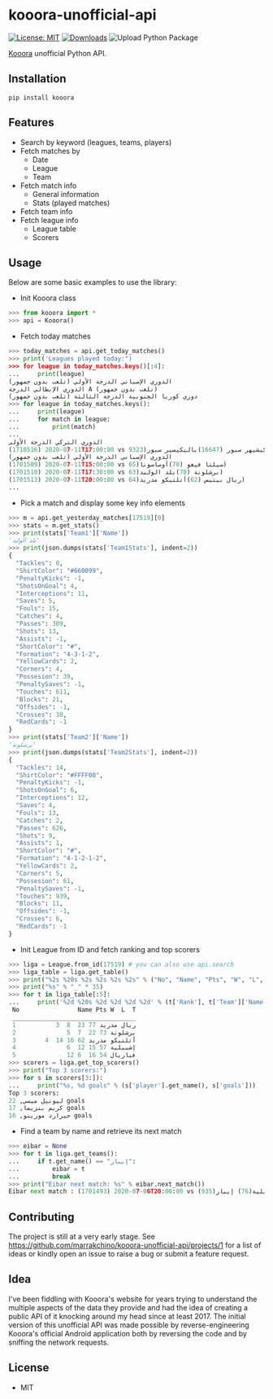 # kooora-unofficial-api
[![License: MIT](https://img.shields.io/badge/License-MIT-red.svg)](https://opensource.org/licenses/MIT)
[![Downloads](https://pepy.tech/badge/kooora)](https://pepy.tech/project/kooora)
![Upload Python Package](https://github.com/marrakchino/kooora-unofficial-api/workflows/Upload%20Python%20Package/badge.svg)

[Kooora](kooora.com) unofficial Python API.

## Installation
`pip install kooora`

## Features
* Search by keyword (leagues, teams, players)
* Fetch matches by
    * Date
    * League
    * Team
* Fetch match info
    * General information
    * Stats (played matches)
* Fetch team info
* Fetch league info   
    * League table
    * Scorers

## Usage

Below are some basic examples to use the library:

* Init Kooora class
```python
>>> from kooora import *
>>> api = Kooora()
```

* Fetch today matches
```python
>>> today_matches = api.get_today_matches()
>>> print('Leagues played today:")
>>> for league in today_matches.keys()[:4]:
...     print(league)
الدوري الإسباني الدرجة الأولي (تلعب بدون جمهور)
الدوري الإيطالي الدرجة A (تلعب بدون جمهور)
دوري كوريا الجنوبية الدرجة الثالثة (تلعب بدون جمهور)
>>> for league in today_matches.keys():
...     print(league)
...     for match in league:
...         print(match)
...
الدوري التركي الدرجة الأولى
(1710516) 2020-07-11T17:00:00 vs 9323)أسكيشيهر سبور (16647)باليكيسير سبور)
الدوري الإسباني الدرجة الأولي (تلعب بدون جمهور)
(1701509) 2020-07-11T15:00:00 vs 65)سيلتا فيغو (70)أوساسونا)
(1701510) 2020-07-11T17:30:00 vs 63)برشلونة (78)بلد الوليد)
(1701513) 2020-07-11T20:00:00 vs 64)ريال بيتيس (62)أتلتيكو مدريد)
...
```

* Pick a match and display some key info elements
```python
>>> m = api.get_yesterday_matches[17519][0]
>>> stats = m.get_stats()
>>> print(stats['Team1']['Name'])
'بلد الوليد'
>>> print(json.dumps(stats['Team1Stats'], indent=2))
{
  "Tackles": 8,
  "ShirtColor": "#660099",
  "PenaltyKicks": -1,
  "ShotsOnGoal": 4,
  "Interceptions": 11,
  "Saves": 5,
  "Fouls": 15,
  "Catches": 4,
  "Passes": 309,
  "Shots": 13,
  "Assists": -1,
  "ShortColor": "#",
  "Formation": "4-3-1-2",
  "YellowCards": 2,
  "Corners": 4,
  "Possesion": 39,
  "PenaltySaves": -1,
  "Touches": 611,
  "Blocks": 21,
  "Offsides": -1,
  "Crosses": 30,
  "RedCards": -1
}
>>> print(stats['Team2']['Name'])
'برشلونة'
>>> print(json.dumps(stats['Team2Stats'], indent=2))
{
  "Tackles": 14,
  "ShirtColor": "#FFFF00",
  "PenaltyKicks": -1,
  "ShotsOnGoal": 6,
  "Interceptions": 12,
  "Saves": 4,
  "Fouls": 13,
  "Catches": 2,
  "Passes": 626,
  "Shots": 9,
  "Assists": 1,
  "ShortColor": "#",
  "Formation": "4-1-2-1-2",
  "YellowCards": 2,
  "Corners": 5,
  "Possesion": 61,
  "PenaltySaves": -1,
  "Touches": 939,
  "Blocks": 11,
  "Offsides": -1,
  "Crosses": 6,
  "RedCards": -1
}
```

* Init League from ID and fetch ranking and top scorers
```python
>>> liga = League.from_id(17519) # you can also use api.search
>>> liga_table = liga.get_table()
>>> print("%2s %20s %2s %2s %2s %2s" % ("No", "Name", "Pts", "W", "L", "T"))
>>> print("%s" % "_" * 35)
>>> for t in liga_table[:5]:
...     print('%2d %20s %2d %2d %2d %2d' % (t['Rank'], t['Team']['Name'], t['Points'], t['Won'], t['Tied'], t['Lost']))
 No                Name Pts W  L  T
 __________________________________
 1           ريال مدريد 77 23  8  3
 2              برشلونة 73 22  7  5
 3        أتلتيكو مدريد 62 16 14  4
 4              إشبيلية 57 15 12  6
 5              فياريال 54 16  6 12
>>> scorers = liga.get_top_scorers()
>>> print("Top 3 scorers:")
>>> for s in scorers[3:]):
...     print("%s, %d goals" % (s['player'].get_name(), s['goals']))
Top 3 scorers:
ليونيل ميسي, 22 goals
كريم بنزيما, 17 goals
جيرارد مورينو, 16 goals
```

* Find a team by name and retrieve its next match
```python
>>> eibar = None
>>> for t in liga.get_teams():
...     if t.get_name() == "إيبار":
...         eibar = t
...         break
>>> print("Eibar next match: %s" % eibar.next_match())
Eibar next match : (1701493) 2020-07-06T20:00:00 vs إشبيلية(76) إيبار(935)    
```

## Contributing
The project is still at a very early stage.
See https://github.com/marrakchino/kooora-unofficial-api/projects/1 for a list 
of ideas or kindly open an issue to raise a bug or submit a feature request.

## Idea 
I've been fiddling with Kooora's website for years trying to understand
the multiple aspects of the data they provide and had the idea of creating a public
API of it knocking around my head since at least 2017. The initial version of this
unofficial API was made possible by reverse-engineering Kooora's official Android
application both by reversing the code and by sniffing the network requests.

## License

* MIT
